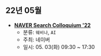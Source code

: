 ## 22년 05월
- __[NAVER Search Colloquium '22](https://searchcolloquium.naver.com/)__
  - 분류: `웨비나`, `AI`
  - 주최: 네이버
  - 일시: 05. 03(화) 09:30 ~ 17:30